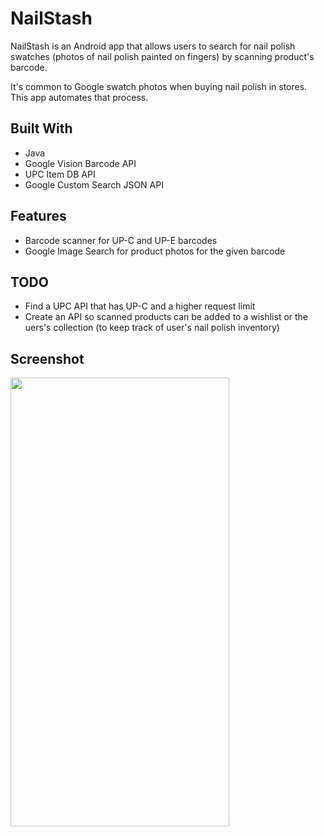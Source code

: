 # NailStash

NailStash is an Android app that allows users to search for nail polish swatches (photos of nail polish painted on fingers) by 
scanning product's barcode. 

It's common to Google swatch photos when buying nail polish in stores. This app automates that process.

## Built With

* Java
* Google Vision Barcode API
* UPC Item DB API
* Google Custom Search JSON API

## Features

* Barcode scanner for UP-C and UP-E barcodes
* Google Image Search for product photos for the given barcode

## TODO

* Find a UPC API that has UP-C and a higher request limit
* Create an API so scanned products can be added to a wishlist or the uers's collection (to keep track of user's nail polish inventory)

## Screenshot

<img src = https://raw.githubusercontent.com/ohhelloserena/NailStash/master/Screenshot_20180219-220956.png width="350" height="718">

